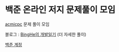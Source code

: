 # 백준 온라인 저지 문제풀이 모임



[acmicpc](https://www.acmicpc.net/) 문제 풀이 모임

블로그 : [BingHe의 개발일기](https://binghedev.tistory.com/) (더 자세한 풀이)

[백준 계정](https://www.acmicpc.net/user/kimbyngho) 


